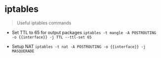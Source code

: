 # iptables

> Useful iptables commands

- Set TTL to 65 for output packages
`iptables -t mangle -A POSTROUTING -o {{interface}} -j TTL --ttl-set 65`

- Setup NAT
`iptables -t nat -A POSTROUTING -o {{interface}} -j MASQUERADE`
